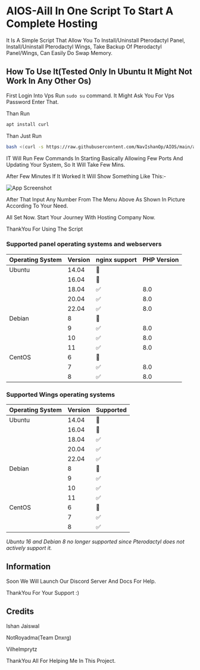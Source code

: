 # AIOS-Aill In One Script To Start A Complete Hosting
It Is A Simple Script That Allow You To Install/Uninstall Pterodactyl Panel, Install/Uninstall Pterodactyl Wings, Take Backup Of Pterodactyl Panel/Wings, Can Easily Do Swap Memory.
## How To Use It(Tested Only In Ubuntu It Might Not Work In Any Other Os)
First Login Into Vps Run ```sudo su``` command.
It Might Ask You For Vps Password Enter That.

Than Run 

```bash
apt install curl
```

Than Just Run 

```bash
bash <(curl -s https://raw.githubusercontent.com/NavIshanOp/AIOS/main/aios.sh)
```

IT Will Run Few Commands In Starting Basically Allowing Few Ports And Updating Your System, So It Will Take Few Mins.

After Few Minutes If It Worked It Will Show Something Like This:-

![App Screenshot](https://cdn.discordapp.com/attachments/989775918346149898/1003346865976258680/unknown.png)

After That Input Any Number From The Menu Above As Shown In Picture According To Your Need.

All Set Now. Start Your Journey With Hosting Company Now.

ThankYou For Using The Script

### Supported panel operating systems and webservers

| Operating System | Version | nginx support      | PHP Version |
| ---------------- | ------- | ------------------ | ----------- |
| Ubuntu           | 14.04   | :red_circle:       |             |
|                  | 16.04   | :red_circle:       |             |
|                  | 18.04   | :white_check_mark: | 8.0         |
|                  | 20.04   | :white_check_mark: | 8.0         |
|                  | 22.04   | :white_check_mark: | 8.0         |
| Debian           | 8       | :red_circle:       |             |
|                  | 9       | :white_check_mark: | 8.0         |
|                  | 10      | :white_check_mark: | 8.0         |
|                  | 11      | :white_check_mark: | 8.0         |
| CentOS           | 6       | :red_circle:       |             |
|                  | 7       | :white_check_mark: | 8.0         |
|                  | 8       | :white_check_mark: | 8.0         |

### Supported Wings operating systems

| Operating System | Version | Supported          |
| ---------------- | ------- | ------------------ |
| Ubuntu           | 14.04   | :red_circle:       |
|                  | 16.04   | :red_circle:       |
|                  | 18.04   | :white_check_mark: |
|                  | 20.04   | :white_check_mark: |
|                  | 22.04   | :white_check_mark: |
| Debian           | 8       | :red_circle:       |
|                  | 9       | :white_check_mark: |
|                  | 10      | :white_check_mark: |
|                  | 11      | :white_check_mark: |
| CentOS           | 6       | :red_circle:       |
|                  | 7       | :white_check_mark: |
|                  | 8       | :white_check_mark: |

_Ubuntu 16 and Debian 8 no longer supported since Pterodactyl does not actively support it._

## Information

Soon We Will Launch Our Discord Server And Docs For Help.

ThankYou For Your Support :)

## Credits

Ishan Jaiswal

NotRoyadma(Team Dnxrg)

Vilhelmprytz

ThankYou All For Helping Me In This Project.
